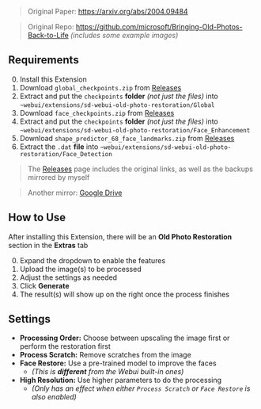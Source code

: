 ﻿
> Original Paper: https://arxiv.org/abs/2004.09484

> Original Repo: https://github.com/microsoft/Bringing-Old-Photos-Back-to-Life *(includes some example images)*

## Requirements
0. Install this Extension
1. Download `global_checkpoints.zip` from [Releases](https://github.com/i-aayushshah/photo-restoration/releases)
2. Extract and put the `checkpoints` **folder** *(not just the files)* into `~webui/extensions/sd-webui-old-photo-restoration/Global`
3. Download `face_checkpoints.zip` from [Releases](https://github.com/i-aayushshah/photo-restoration/releases)
4. Extract and put the `checkpoints` **folder** *(not just the files)* into `~webui/extensions/sd-webui-old-photo-restoration/Face_Enhancement`
5. Download `shape_predictor_68_face_landmarks.zip` from [Releases](https://github.com/i-aayushshah/photo-restoration/releases)
6. Extract the `.dat` **file** into `~webui/extensions/sd-webui-old-photo-restoration/Face_Detection`

> The [Releases](https://github.com/i-aayushshah/photo-restoration/releases) page includes the original links, as well as the backups mirrored by myself

> Another mirror: [Google Drive](https://drive.google.com/drive/folders/1CXAgAYQzz_JkMmxqcabvgGhG_msyMkyS)

## How to Use
After installing this Extension, there will be an **Old Photo Restoration** section in the **Extras** tab

0. Expand the dropdown to enable the features
1. Upload the image(s) to be processed
2. Adjust the settings as needed
3. Click **Generate**
4. The result(s) will show up on the right once the process finishes

## Settings
- **Processing Order:** Choose between upscaling the image first or perform the restoration first
- **Process Scratch:** Remove scratches from the image
- **Face Restore:** Use a pre-trained model to improve the faces
  - *(This is **different** from the Webui built-in ones)*
- **High Resolution:** Use higher parameters to do the processing
  - *(Only has an effect when either `Process Scratch` or `Face Restore` is also enabled)*
